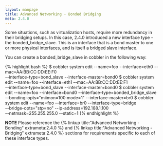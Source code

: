 ```yaml
---
layout: manpage
title: Advanced Networking - Bonded Bridging
meta: 2.4.0
---
```


Some situations, such as virtualization hosts, require more redundancy in their bridging setups. In this case, 2.4.0 introduced a new interface type - the bonded_bridge_slave. This is an interface that is a bond master to one or more physical interfaces, and is itself a bridged slave interface.

You can create a bonded_bridge_slave in cobbler in the following way:

{% highlight bash %}
$ cobbler system edit --name=foo --interface=eth0 --mac=AA:BB:CC:DD:EE:F0 \
                      --interface-type=bond_slave --interface-master=bond0
$ cobbler system edit --name=foo --interface=eth1 --mac=AA:BB:CC:DD:EE:F1 \
                      --interface-type=bond_slave --interface-master=bond0
$ cobbler system edit --name=foo --interface=bond0 --interface-type=bonded_bridge_slave \
                      --bonding-opts="miimon=100 mode=1" --interface-master=br0
$ cobbler system edit --name=foo --interface=br0 --interface-type=bridge \
                      --bridge-opts="stp=no" --ip-address=192.168.1.100 \
                      --netmask=255.255.255.0 --static=1
{% endhighlight %}

**NOTE** Please reference the {% linkup title:"Advanced Networking - Bonding" extrameta:2.4.0 %} and {% linkup title:"Advanced Networking - Bridging" extrameta:2.4.0 %} sections for requirements specific to each of these interface types.

